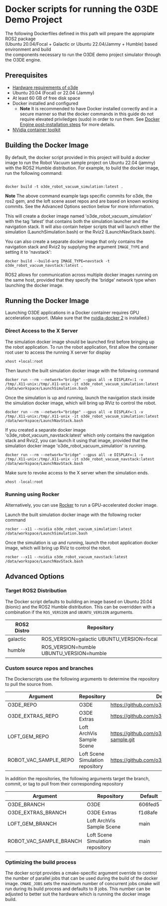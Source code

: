 # Docker scripts for running the O3DE Demo Project

The following Dockerfiles defined in this path will prepare the appropiate ROS2 package <br>
(Ubuntu 20.04/Focal + Galactic or Ubuntu 22.04/Jammy + Humble) based environment and build<br>
the components necessary to run the O3DE demo project simulator through the O3DE engine.

## Prerequisites

* [Hardware requirements of o3de](https://www.o3de.org/docs/welcome-guide/requirements/)
* Ubuntu 20.04 (Focal) or 22.04 (Jammy)
* At least 60 GB of free disk space
* Docker installed and configured
  * **Note** It is recommended to have Docker installed correctly and in a secure manner so that the docker commands in this guide do not require elevated priviledges (sudo) in order to run them. See [Docker Engine post-installation steps](https://docs.docker.com/engine/install/linux-postinstall/) for more details.
* [NVidia container toolkit](https://docs.nvidia.com/datacenter/cloud-native/container-toolkit/install-guide.html#docker)

## Building the Docker Image

By default, the docker script provided in this project will build a docker image to run the Robot Vacuum sample project
on Ubuntu 22.04 (jammy) with the ROS2 Humble distribution. For example, to build the docker image, run the following
command:

```

docker build -t o3de_robot_vacuum_simulation:latest .
```

**Note** 
The above command example tags specific commits for o3de, the ros2 gem, and the loft scene asset repos and are based on known working commits. See the Advanced Options section below for more information.


This will create a docker image named 'o3de_robot_vacuum_simulation' with the tag 'latest' that contains both the simulation launcher and the 
navigation stack. It will also contain helper scripts that will launch either the simulation (LaunchSimulation.bash) or 
the Rviz2 (LaunchNavStack.bash).

You can also create a separate docker image that only contains the navigation stack and Rviz2 by supplying the argument 
```IMAGE_TYPE``` and setting it to 'navstack':

```
docker build --build-arg IMAGE_TYPE=navstack -t o3de_robot_vacuum_navstack:latest .
```

ROS2 allows for communication across multiple docker images running on the same host, provided that they specify the 'bridge' 
network type when launching the docker image.


## Running the Docker Image

Launching O3DE applications in a Docker container requires GPU acceleration support. (Make sure that the [nvidia-docker 2](https://docs.nvidia.com/datacenter/cloud-native/container-toolkit/install-guide.html#docker) is installed.)

### Direct Access to the X Server
The simulation docker image should be launched first before bringing up the robot application. To run the robot application, 
first allow the container root user to access the running X server for display

```
xhost +local:root
```

Then launch the built simulation docker image with the following command

```
docker run --rm --network="bridge" --gpus all -e DISPLAY=:1 -v /tmp/.X11-unix:/tmp/.X11-unix -it o3de_robot_vacuum_simulation:latest /data/workspace/LaunchSimulation.bash
```

Once the simulation is up and running, launch the navigation stack inside the simulation docker image, which will bring up RViz to control the robot.

```
docker run --rm --network="bridge" --gpus all -e DISPLAY=:1 -v /tmp/.X11-unix:/tmp/.X11-unix -it o3de_robot_vacuum_simulation:latest /data/workspace/LaunchNavStack.bash

```

If you created a separate docker image 'o3de_robot_vacuum_navstack:latest' which only contains the navigation stack and Rviz2, you can launch it using that image, provided that the simulation docker image 'o3de_robot_vacuum_simulation' is running.

```
docker run --rm --network="bridge" --gpus all -e DISPLAY=:1 -v /tmp/.X11-unix:/tmp/.X11-unix -it o3de_robot_vacuum_navstack:latest /data/workspace/LaunchNavStack.bash
```



Make sure to revoke access to the X server when the simulation ends.

```
xhost -local:root
```

### Running using Rocker

Alternatively, you can use [Rocker](https://github.com/osrf/rocker) to run a GPU-accelerated docker image. 

Launch the built simulation docker image with the following rocker command

```
rocker --x11 --nvidia o3de_robot_vacuum_simulation:latest /data/workspace/LaunchSimulation.bash
```

Once the simulation is up and running, launch the robot application docker image, which will bring up RViz to control the robot.

```
rocker --x11 --nvidia o3de_robot_vacuum_navstack:latest /data/workspace/LaunchNavStack.bash
```

## Advanced Options

### Target ROS2 Distribution
The Docker script defaults to building an image based on Ubuntu 20.04 (bionic) and the ROS2 Humble distribution. This can be overridden 
with a combination if the ```ROS_VERSION``` and ```UBUNTU_VERSION``` arguments.

| ROS2 Distro   | Repository                                |
|---------------|-------------------------------------------|
| galactic      | ROS_VERSION=galactic UBUNTU_VERSION=focal |
| humble        | ROS_VERSION=humble UBUNTU_VERSION=humble  |


### Custom source repos and branches

The Dockerscripts use the following arguments to determine the repository to pull the source from. 

| Argument              | Repository                       | Default     |
|-----------------------|----------------------------------|-------------|
| O3DE_REPO             | O3DE                             | https://github.com/o3de/o3de.git                   |
| O3DE_EXTRAS_REPO      | O3DE Extras                      | https://github.com/o3de/o3de-extras.git            |
| LOFT_GEM_REPO         | Loft ArchVis Sample Scene        | https://github.com/o3de/loft-arch-vis-sample.git   |
| ROBOT_VAC_SAMPLE_REPO | Loft Scene Simulation repository | https://github.com/o3de/RobotVacuumSample          |

In addition the repositories, the following arguments target the branch, commit, or tag to pull from their corresponding repository

| Argument                | Repository                       | Default     |
|-------------------------|----------------------------------|-------------|
| O3DE_BRANCH             | O3DE                             | 606fed5     |
| O3DE_EXTRAS_BRANCH      | O3DE Extras                      | f1d8afe     |
| LOFT_GEM_BRANCH         | Loft ArchVis Sample Scene        | main        |
| ROBOT_VAC_SAMPLE_BRANCH | Loft Scene Simulation repository | main        |

### Optimizing the build process ###
The docker script provides a cmake-specific argument override to control the number of parallel jobs that can be used during the build of the docker image. ```CMAKE_JOBS``` sets the maximum number of concurrent jobs cmake will run during its build process and defaults to 8 jobs. This number can be adjusted to better suit the hardware which is running the docker image build.
